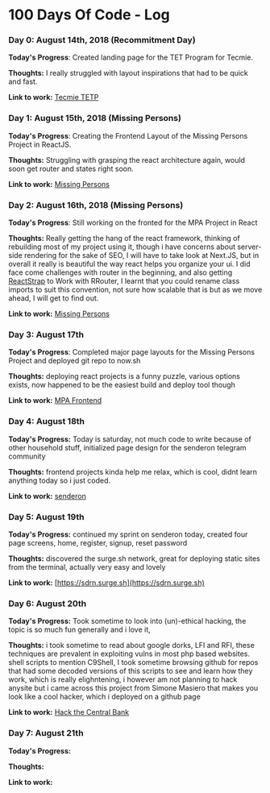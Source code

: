 # 100 Days Of Code - Log



### Day 0: August 14th, 2018 (Recommitment Day)

**Today's Progress**: Created landing page for the TET Program for Tecmie.

**Thoughts:** I really struggled with layout inspirations that had to be quick and fast.

**Link to work:** [Tecmie TETP](https://tet.tecmie.com)


### Day 1: August 15th, 2018 (Missing Persons)

**Today's Progress**: Creating the Frontend Layout of the Missing Persons Project in ReactJS.

**Thoughts:** Struggling with grasping the react architecture again, would soon get router and states right soon.

**Link to work:** [Missing Persons](https://github.com/koolamusic/mpa-react)


### Day 2: August 16th, 2018 (Missing Persons)

**Today's Progress**: Still working on the fronted for the MPA Project in React

**Thoughts:** Really getting the hang of the react framework, thinking of rebuilding most of my project using it, though i 
have concerns about server-side rendering for the sake of SEO, I will have to take look at Next.JS, but in overall it really is 
beautiful the way react helps you organize your ui. I did face come challenges with router in the beginning, and also getting
[ReactStrap](https://reactstrap.github.io) to Work with RRouter, I learnt that you could rename class imports to suit this convention, not sure how scalable that is 
but as we move ahead, I will get to find out. 

**Link to work:** [Missing Persons](https://github.com/koolamusic/mpa-react)



### Day 3: August 17th

**Today's Progress**: Completed major page layouts for the Missing Persons Project and deployed git repo to now.sh

**Thoughts:** deploying react projects is a funny puzzle, various options exists, now happened to be the easiest build and deploy tool though

**Link to work:** [MPA Frontend](https://mpa-dxadsepkqm.now.sh)




### Day 4: August 18th

**Today's Progress:** Today is saturday, not much code to write because of other household stuff, initialized page design for the senderon telegram community

**Thoughts:** frontend projects kinda help me relax, which is cool, didnt learn anything today so i just coded.

**Link to work:** [senderon](https://github.com/koolamusic/snderon)




### Day 5: August 19th 

**Today's Progress:** continued my sprint on senderon today, created four page screens, home, register, signup, reset password

**Thoughts:** discovered the surge.sh network, great for deploying static sites from the terminal, actually very easy and lovely

**Link to work:** [https://sdrn.surge.sh](https://sdrn.surge.sh)




### Day 6: August 20th

**Today's Progress:** Took sometime to look into (un)-ethical hacking, the topic is so much fun generally and i love it,  

**Thoughts:** i took sometime to read about google dorks, LFI and RFI, these techniques are prevalent in exploiting vulns in most php based websites. shell scripts to mention C9Shell, I took sometime browsing github for repos that had some decoded versions of this scripts to see and learn how they work, which is really elighntening, i however am not planning to hack anysite but i came across this project from Simone Masiero that makes you look like a cool hacker, which i deployed on a github page

**Link to work:** [Hack the Central Bank](https://koolamusic.github.io/hackertyper)



### Day 7: August 21th


**Today's Progress:** 

**Thoughts:**

**Link to work:**

